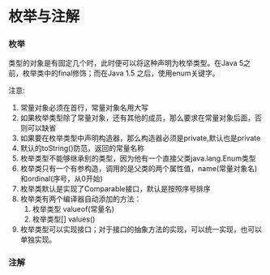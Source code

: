 # 枚举与注解

### 枚举

类型的对象是有固定几个时，此时便可以将这种声明为枚举类型。在Java 5之前，枚举类中的final修饰；而在Java 1.5 之后，使用enum关键字。

注意:

1. 常量对象必须在首行，常量对象名用大写
2. 如果枚举类型除了常量对象，还有其他的成员，那么要求在常量对象后面，否则可以缺省
3. 如果要在枚举类型中声明构造器，那么构造器必须是private,默认也是private
4. 默认的toString\(\)防范，返回的常量名称
5. 枚举类型不能够继承别的类型，因为他有一个直接父类java.lang.Enum类型
6. 枚举类只有一个有参构造，调用的是父类的两个属性值，name\(常量对象名\)和ordinal\(序号，从0开始\)
7. 枚举类默认是实现了Comparable接口，默认是按照序号排序
8. 枚举类有两个编译器自动添加的方法：
   1. 枚举类型  valueof\(常量名\)
   2. 枚举类型\[\] values\(\)
9. 枚举类型可以实现接口；对于接口的抽象方法的实现，可以统一实现，也可以单独实现。

### 注解

